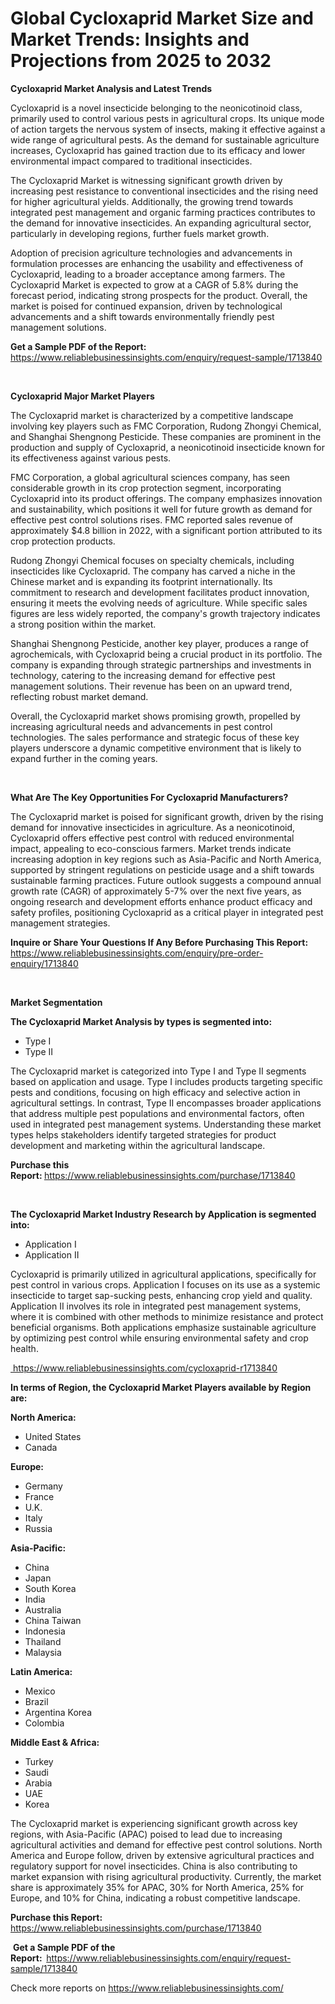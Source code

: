 <p><h1>Global Cycloxaprid Market Size and Market Trends: Insights and Projections from 2025 to 2032</h1></p><p><strong>Cycloxaprid Market Analysis and Latest Trends</strong></p>
<p><p>Cycloxaprid is a novel insecticide belonging to the neonicotinoid class, primarily used to control various pests in agricultural crops. Its unique mode of action targets the nervous system of insects, making it effective against a wide range of agricultural pests. As the demand for sustainable agriculture increases, Cycloxaprid has gained traction due to its efficacy and lower environmental impact compared to traditional insecticides.</p><p>The Cycloxaprid Market is witnessing significant growth driven by increasing pest resistance to conventional insecticides and the rising need for higher agricultural yields. Additionally, the growing trend towards integrated pest management and organic farming practices contributes to the demand for innovative insecticides. An expanding agricultural sector, particularly in developing regions, further fuels market growth.</p><p>Adoption of precision agriculture technologies and advancements in formulation processes are enhancing the usability and effectiveness of Cycloxaprid, leading to a broader acceptance among farmers. The Cycloxaprid Market is expected to grow at a CAGR of 5.8% during the forecast period, indicating strong prospects for the product. Overall, the market is poised for continued expansion, driven by technological advancements and a shift towards environmentally friendly pest management solutions.</p></p>
<p><strong>Get a Sample PDF of the Report:&nbsp;</strong> <a href="https://www.reliablebusinessinsights.com/enquiry/request-sample/1713840?utm_campaign=1119&utm_medium=2&utm_source=Github&utm_content=ia&utm_term=11012025&utm_id=cycloxaprid">https://www.reliablebusinessinsights.com/enquiry/request-sample/1713840</a></p>
<p>&nbsp;</p>
<p><strong>Cycloxaprid Major Market Players</strong></p>
<p><p>The Cycloxaprid market is characterized by a competitive landscape involving key players such as FMC Corporation, Rudong Zhongyi Chemical, and Shanghai Shengnong Pesticide. These companies are prominent in the production and supply of Cycloxaprid, a neonicotinoid insecticide known for its effectiveness against various pests.</p><p>FMC Corporation, a global agricultural sciences company, has seen considerable growth in its crop protection segment, incorporating Cycloxaprid into its product offerings. The company emphasizes innovation and sustainability, which positions it well for future growth as demand for effective pest control solutions rises. FMC reported sales revenue of approximately $4.8 billion in 2022, with a significant portion attributed to its crop protection products.</p><p>Rudong Zhongyi Chemical focuses on specialty chemicals, including insecticides like Cycloxaprid. The company has carved a niche in the Chinese market and is expanding its footprint internationally. Its commitment to research and development facilitates product innovation, ensuring it meets the evolving needs of agriculture. While specific sales figures are less widely reported, the company's growth trajectory indicates a strong position within the market.</p><p>Shanghai Shengnong Pesticide, another key player, produces a range of agrochemicals, with Cycloxaprid being a crucial product in its portfolio. The company is expanding through strategic partnerships and investments in technology, catering to the increasing demand for effective pest management solutions. Their revenue has been on an upward trend, reflecting robust market demand.</p><p>Overall, the Cycloxaprid market shows promising growth, propelled by increasing agricultural needs and advancements in pest control technologies. The sales performance and strategic focus of these key players underscore a dynamic competitive environment that is likely to expand further in the coming years.</p></p>
<p>&nbsp;</p>
<p><strong>What Are The Key Opportunities For Cycloxaprid Manufacturers?</strong></p>
<p><p>The Cycloxaprid market is poised for significant growth, driven by the rising demand for innovative insecticides in agriculture. As a neonicotinoid, Cycloxaprid offers effective pest control with reduced environmental impact, appealing to eco-conscious farmers. Market trends indicate increasing adoption in key regions such as Asia-Pacific and North America, supported by stringent regulations on pesticide usage and a shift towards sustainable farming practices. Future outlook suggests a compound annual growth rate (CAGR) of approximately 5-7% over the next five years, as ongoing research and development efforts enhance product efficacy and safety profiles, positioning Cycloxaprid as a critical player in integrated pest management strategies.</p></p>
<p><strong>Inquire or Share Your Questions If Any Before Purchasing This Report:</strong> <a href="https://www.reliablebusinessinsights.com/enquiry/pre-order-enquiry/1713840?utm_campaign=1119&utm_medium=2&utm_source=Github&utm_content=ia&utm_term=11012025&utm_id=cycloxaprid">https://www.reliablebusinessinsights.com/enquiry/pre-order-enquiry/1713840</a></p>
<p>&nbsp;</p>
<p><strong>Market Segmentation</strong></p>
<p><strong>The Cycloxaprid Market Analysis by types is segmented into:</strong></p>
<p><ul><li>Type I</li><li>Type II</li></ul></p>
<p><p>The Cycloxaprid market is categorized into Type I and Type II segments based on application and usage. Type I includes products targeting specific pests and conditions, focusing on high efficacy and selective action in agricultural settings. In contrast, Type II encompasses broader applications that address multiple pest populations and environmental factors, often used in integrated pest management systems. Understanding these market types helps stakeholders identify targeted strategies for product development and marketing within the agricultural landscape.</p></p>
<p><strong>Purchase this Report:&nbsp;</strong><a href="https://www.reliablebusinessinsights.com/purchase/1713840?utm_campaign=1119&utm_medium=2&utm_source=Github&utm_content=ia&utm_term=11012025&utm_id=cycloxaprid">https://www.reliablebusinessinsights.com/purchase/1713840</a></p>
<p>&nbsp;</p>
<p><strong>The Cycloxaprid Market Industry Research by Application is segmented into:</strong></p>
<p><ul><li>Application I</li><li>Application II</li></ul></p>
<p><p>Cycloxaprid is primarily utilized in agricultural applications, specifically for pest control in various crops. Application I focuses on its use as a systemic insecticide to target sap-sucking pests, enhancing crop yield and quality. Application II involves its role in integrated pest management systems, where it is combined with other methods to minimize resistance and protect beneficial organisms. Both applications emphasize sustainable agriculture by optimizing pest control while ensuring environmental safety and crop health.</p></p>
<p><a href="https://www.reliablebusinessinsights.com/cycloxaprid-r1713840?utm_campaign=1119&utm_medium=2&utm_source=Github&utm_content=ia&utm_term=11012025&utm_id=cycloxaprid">&nbsp;https://www.reliablebusinessinsights.com/cycloxaprid-r1713840</a></p>
<p><strong>In terms of Region, the Cycloxaprid Market Players available by Region are:</strong></p>
<p>
    <p> <strong> North America: </strong>
        <ul>
            <li>United States</li>
            <li>Canada</li>
        </ul>
        </p> 
    <p> <strong> Europe: </strong>
        <ul>
            <li>Germany</li>
            <li>France</li>
            <li>U.K.</li>
            <li>Italy</li>
            <li>Russia</li>
        </ul>
        </p> 
    <p> <strong> Asia-Pacific: </strong>
        <ul>
            <li>China</li>
            <li>Japan</li>
            <li>South Korea</li>
            <li>India</li>
            <li>Australia</li>
            <li>China Taiwan</li>
            <li>Indonesia</li>
            <li>Thailand</li>
            <li>Malaysia</li>
        </ul>
        </p> 
    <p> <strong> Latin America: </strong>
        <ul>
            <li>Mexico</li>
            <li>Brazil</li>
            <li>Argentina Korea</li>
            <li>Colombia</li>
        </ul>
        </p> 
    <p> <strong> Middle East & Africa: </strong>
        <ul>
            <li>Turkey</li>
            <li>Saudi</li>
            <li>Arabia</li>
            <li>UAE</li>
            <li>Korea</li>
        </ul>
    </p>
    </p>
<p><p>The Cycloxaprid market is experiencing significant growth across key regions, with Asia-Pacific (APAC) poised to lead due to increasing agricultural activities and demand for effective pest control solutions. North America and Europe follow, driven by extensive agricultural practices and regulatory support for novel insecticides. China is also contributing to market expansion with rising agricultural productivity. Currently, the market share is approximately 35% for APAC, 30% for North America, 25% for Europe, and 10% for China, indicating a robust competitive landscape.</p></p>
<p><strong>Purchase this Report: </strong><a href="https://www.reliablebusinessinsights.com/purchase/1713840?utm_campaign=1119&utm_medium=2&utm_source=Github&utm_content=ia&utm_term=11012025&utm_id=cycloxaprid">https://www.reliablebusinessinsights.com/purchase/1713840</a></p>
<p>&nbsp;<strong>Get a Sample PDF of the Report:&nbsp;&nbsp;</strong><a href="https://www.reliablebusinessinsights.com/enquiry/request-sample/1713840?utm_campaign=1119&utm_medium=2&utm_source=Github&utm_content=ia&utm_term=11012025&utm_id=cycloxaprid">https://www.reliablebusinessinsights.com/enquiry/request-sample/1713840</a></p>
<p><strong></strong></p>
<p>Check more reports on <a href="https://www.reliablebusinessinsights.com/?utm_campaign=1119&utm_medium=2&utm_source=Github&utm_content=ia&utm_term=11012025&utm_id=cycloxaprid">https://www.reliablebusinessinsights.com/</a></p>